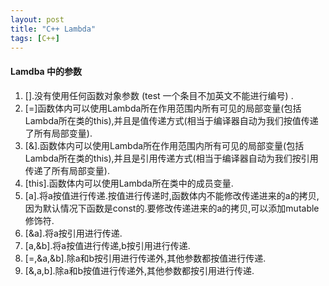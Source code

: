 ```yaml
---
layout: post
title: "C++ Lambda"
tags: [C++]
---
```


#### Lamdba 中的参数 ####
1. \[\].没有使用任何函数对象参数 (test 一个条目不加英文不能进行编号) .
2. \[=\]函数体内可以使用Lambda所在作用范围内所有可见的局部变量(包括Lambda所在类的this),并且是值传递方式(相当于编译器自动为我们按值传递了所有局部变量).
3. \[&\].函数体内可以使用Lambda所在作用范围内所有可见的局部变量(包括Lambda所在类的this),并且是引用传递方式(相当于编译器自动为我们按引用传递了所有局部变量).
4. \[this\].函数体内可以使用Lambda所在类中的成员变量.
5. \[a\].将a按值进行传递.按值进行传递时,函数体内不能修改传递进来的a的拷贝,因为默认情况下函数是const的.要修改传递进来的a的拷贝,可以添加mutable修饰符.
6. \[&a\].将a按引用进行传递.
7. \[a,&b\].将a按值进行传递,b按引用进行传递.
8. \[=,&a,&b\].除a和b按引用进行传递外,其他参数都按值进行传递.
9. \[&,a,b\].除a和b按值进行传递外,其他参数都按引用进行传递.

